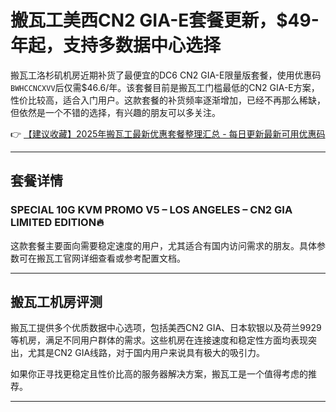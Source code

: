 # 搬瓦工美西CN2 GIA-E套餐更新，$49-年起，支持多数据中心选择

搬瓦工洛杉矶机房近期补货了最便宜的DC6 CN2 GIA-E限量版套餐，使用优惠码`BWHCCNCXVV`后仅需$46.6/年。该套餐目前是搬瓦工门槛最低的CN2 GIA-E方案，性价比较高，适合入门用户。这款套餐的补货频率逐渐增加，已经不再那么稀缺，但依然是一个不错的选择，有兴趣的朋友可以多关注。

👉 [【建议收藏】2025年搬瓦工最新优惠套餐整理汇总 - 每日更新最新可用优惠码](https://bit.ly/banwagon)

---

## 套餐详情

### SPECIAL 10G KVM PROMO V5 – LOS ANGELES – CN2 GIA LIMITED EDITION🔥

这款套餐主要面向需要稳定速度的用户，尤其适合有国内访问需求的朋友。具体参数可在搬瓦工官网详细查看或参考配置文档。

---

## 搬瓦工机房评测

搬瓦工提供多个优质数据中心选项，包括美西CN2 GIA、日本软银以及荷兰9929等机房，满足不同用户群体的需求。这些机房在连接速度和稳定性方面均表现突出，尤其是CN2 GIA线路，对于国内用户来说具有极大的吸引力。

如果你正寻找更稳定且性价比高的服务器解决方案，搬瓦工是一个值得考虑的推荐。

---